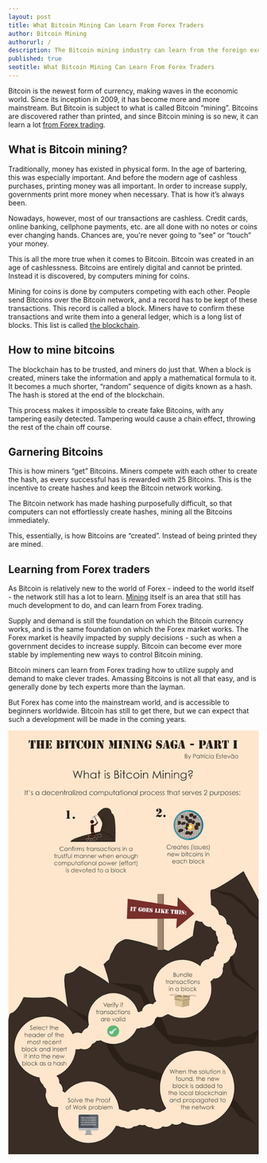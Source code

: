 ```yaml
---
layout: post
title: What Bitcoin Mining Can Learn From Forex Traders
author: Bitcoin Mining
authorurl: /
description: The Bitcoin mining industry can learn from the foreign exchange traders when it comes to making money.
published: true
seotitle: What Bitcoin Mining Can Learn From Forex Traders
---
```


Bitcoin is the newest form of currency, making waves in the economic world. Since its inception in 2009, it has become more and more mainstream. But Bitcoin is subject to what is called Bitcoin “mining”. Bitcoins are discovered rather than printed, and since Bitcoin mining is so new, it can learn a lot [from Forex trading](http://www.admiralmarkets.com/).

## What is Bitcoin mining?

Traditionally, money has existed in physical form. In the age of bartering, this was especially important. And before the modern age of cashless purchases, printing money was all important. In order to increase supply, governments print more money when necessary. That is how it’s always been.

Nowadays, however, most of our transactions are cashless. Credit cards, online banking, cellphone payments, etc. are all done with no notes or coins ever changing hands. Chances are, you're never going to “see” or “touch” your money.

This is all the more true when it comes to Bitcoin. Bitcoin was created in an age of cashlessness. Bitcoins are entirely digital and cannot be printed. Instead it is discovered, by computers mining for coins.

Mining for coins is done by computers competing with each other. People send Bitcoins over the Bitcoin network, and a record has to be kept of these transactions. This record is called a block. Miners have to confirm these transactions and write them into a general ledger, which is a long list of blocks. This list is called [the blockchain](https://www.weusecoins.com/what-is-immutability/).

## How to mine bitcoins

The blockchain has to be trusted, and miners do just that. When a block is created, miners take the information and apply a mathematical formula to it. It becomes a much shorter, “random” sequence of digits known as a hash. The hash is stored at the end of the blockchain.

This process makes it impossible to create fake Bitcoins, with any tampering easily detected. Tampering would cause a chain effect, throwing the rest of the chain off course.

## Garnering Bitcoins

This is how miners “get” Bitcoins. Miners compete with each other to create the hash, as every successful has is rewarded with 25 Bitcoins. This is the incentive to create hashes and keep the Bitcoin network working.

The Bitcoin network has made hashing purposefully difficult, so that computers can not effortlessly create hashes, mining all the Bitcoins immediately.

This, essentially, is how Bitcoins are “created”. Instead of being printed they are mined.

## Learning from Forex traders

As Bitcoin is relatively new to the world of Forex - indeed to the world itself - the network still has a lot to learn. [Mining](http://www.bitcoinminer.com) itself is an area that still has much development to do, and can learn from Forex trading.

Supply and demand is still the foundation on which the Bitcoin currency works, and is the same foundation on which the Forex market works. The Forex market is heavily impacted by supply decisions - such as when a government decides to increase supply. Bitcoin can become ever more stable by implementing new ways to control Bitcoin mining.

Bitcoin miners can learn from Forex trading how to utilize supply and demand to make clever trades. Amassing Bitcoins is not all that easy, and is generally done by tech experts more than the layman.

But Forex has come into the mainstream world, and is accessible to beginners worldwide. Bitcoin has still to get there, but we can expect that such a development will be made in the coming years.

![uses of blockchain technology][1]

[1]: /images/what-is-bitcoin-mining.png